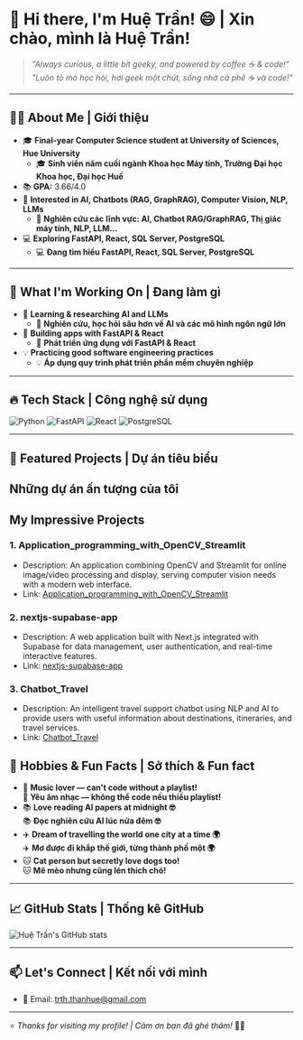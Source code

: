 # 🌟 Hi there, I'm Huệ Trần! 😄 | Xin chào, mình là Huệ Trần!

> *"Always curious, a little bit geeky, and powered by coffee ☕️ & code!"*  
> *"Luôn tò mò học hỏi, hơi geek một chút, sống nhờ cà phê ☕️ và code!"*

---

## 👩‍🎓 **About Me | Giới thiệu**

- 🎓 **Final-year Computer Science student at University of Sciences, Hue University**
  - 🎓 **Sinh viên năm cuối ngành Khoa học Máy tính, Trường Đại học Khoa học, Đại học Huế**
- 📚 **GPA:** 3.66/4.0
- 🤖 **Interested in AI, Chatbots (RAG, GraphRAG), Computer Vision, NLP, LLMs**
  - 🤖 **Nghiên cứu các lĩnh vực: AI, Chatbot RAG/GraphRAG, Thị giác máy tính, NLP, LLM...**
- 💻 **Exploring FastAPI, React, SQL Server, PostgreSQL**
  - 💻 **Đang tìm hiểu FastAPI, React, SQL Server, PostgreSQL**

---

## 🚀 **What I'm Working On | Đang làm gì**

- 🤝 **Learning & researching AI and LLMs**
  - 🤝 **Nghiên cứu, học hỏi sâu hơn về AI và các mô hình ngôn ngữ lớn**
- 🧩 **Building apps with FastAPI & React**
  - 🧩 **Phát triển ứng dụng với FastAPI & React**
- 💡 **Practicing good software engineering practices**
  - 💡 **Áp dụng quy trình phát triển phần mềm chuyên nghiệp**

---

## 🔥 **Tech Stack | Công nghệ sử dụng**

![Python](https://img.shields.io/badge/Python-3776AB?style=for-the-badge&logo=python&logoColor=white)
![FastAPI](https://img.shields.io/badge/FastAPI-009688?style=for-the-badge&logo=fastapi&logoColor=white)
![React](https://img.shields.io/badge/React-20232A?style=for-the-badge&logo=react&logoColor=61DAFB)
![PostgreSQL](https://img.shields.io/badge/PostgreSQL-336791?style=for-the-badge&logo=postgresql&logoColor=white)

---

## 📌 **Featured Projects | Dự án tiêu biểu**

## Những dự án ấn tượng của tôi
## My Impressive Projects

### 1. Application_programming_with_OpenCV_Streamlit
- Description: An application combining OpenCV and Streamlit for online image/video processing and display, serving computer vision needs with a modern web interface.
- Link: [Application_programming_with_OpenCV_Streamlit](https://github.com/huetrant/Application_programming_with_OpenCV_Streamlit)

### 2. nextjs-supabase-app
- Description: A web application built with Next.js integrated with Supabase for data management, user authentication, and real-time interactive features.
- Link: [nextjs-supabase-app](https://github.com/huetrant/nextjs-supabase-app)

### 3. Chatbot_Travel
- Description: An intelligent travel support chatbot using NLP and AI to provide users with useful information about destinations, itineraries, and travel services.
- Link: [Chatbot_Travel](https://github.com/huetrant/Chatbot_Travel)

## 🎈 **Hobbies & Fun Facts | Sở thích & Fun fact**

- 🎵 **Music lover — can't code without a playlist!**  
  🎵 **Yêu âm nhạc — không thể code nếu thiếu playlist!**
- 📚 **Love reading AI papers at midnight 🤓**  
  📚 **Đọc nghiên cứu AI lúc nửa đêm 🤓**
- ✈️ **Dream of travelling the world one city at a time 🌍**  
  ✈️ **Mơ được đi khắp thế giới, từng thành phố một 🌍**
- 🐱 **Cat person but secretly love dogs too!**  
  🐱 **Mê mèo nhưng cũng lén thích chó!**

---

## 📈 **GitHub Stats | Thống kê GitHub**

![Huệ Trần's GitHub stats](https://github-readme-stats.vercel.app/api?username=huetrant&show_icons=true&theme=tokyonight)

---

## 📫 **Let's Connect | Kết nối với mình**

- 📧 Email: [trth.thanhue@gmail.com](mailto:trth.thanhue@gmail.com)

---

⭐️ *Thanks for visiting my profile! | Cảm ơn bạn đã ghé thăm!* 🚀✨

